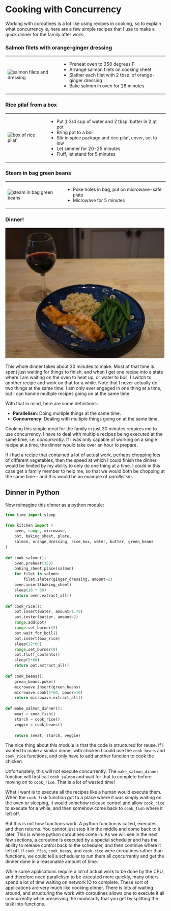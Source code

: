 # Cooking with Concurrency

Working with coroutines is a lot like using recipes in cooking, so to explain
what concurrency is, here are a few simple recipes that I use to make a
quick dinner for the family after work:

### Salmon filets with orange-ginger dressing

<table><tr>
<td><image src="media/salmon.jpg" alt="salmon filets and dressing" /></td>
<td>
    <ul>
        <li>Preheat oven to 350 degrees F</li>
        <li>Arrange salmon filets on cooking sheet</li>
        <li>Slather each filet with 2 tbsp. of orange-ginger dressing</li>
        <li>Bake salmon in oven for 18 minutes</li>
    </ul>
</td>
</tr></table>

### Rice pilaf from a box

<table><tr>
<td><image src="media/rice.jpg" alt="box of rice pilaf" /></td>
<td>
    <ul>
        <li>Put 1 3/4 cup of water and 2 tbsp. butter in 2 qt pot</li>
        <li>Bring pot to a boil</li>
        <li>Stir in spice package and rice pilaf, cover, set to low</li>
        <li>Let simmer for 20-25 minutes</li>
        <li>Fluff, let stand for 5 minutes</li>
    </ul>
</td>
</tr></table>

### Steam in bag green beans

<table><tr>
<td><image src="media/beans.jpg" alt="steam in bag green beans" /></td>
<td>
    <ul>
        <li>Poke holes in bag, put on microwave-safe plate</li>
        <li>Microwave for 5 minutes</li>
    </ul>
</td>
</tr></table>

### Dinner!

![Salmon Dinner](media/dinner.jpg "Salmon Dinner!")

This whole dinner takes about 30 minutes to make. Most of that time is spent
just waiting for things to finish, and when I get one recipe into a state
where I am waiting on the oven to heat up, or water to boil, I switch to
another recipe and work on that for a while. Note that I never actually
do two things at the same time. I am only ever engaged in one thing at a
time, but I can handle multiple recipes going on at the same time.

With that in mind, here are some definitions:

* **Parallelism**: Doing multiple things at the same time.
* **Concurrency**: Dealing with multiple things going on at the same time.

Cooking this simple meal for the family in just 30 minutes requires me to
use concurrency. I have to deal with multiple recipes being executed
at the same time, i.e. *concurrently*. If I was only capable of working
on a single recipe at a time, the dinner would take over an hour to prepare.

If I had a recipe that contained a lot of actual work, perhaps chopping
lots of different vegetables, then the speed at which I could finish the
dinner would be limited by my ability to only do one thing at a time. I
could in this case get a family member to help me, so that we would
both be chopping at the same time - and this would be an example of
*parallelism*.

## Dinner in Python

Now reimagine this dinner as a python module:

```python
from time import sleep

from kitchen import (
    oven, range, microwave,
    pot, baking_sheet, plate,
    salmon, orange_dressing, rice_box, water, butter, green_beans
)

def cook_salmon():
    oven.preheat(350)
    baking_sheet.place(salmon)
    for filet in salmon:
        filet.slater(ginger_dressing, amount=2)
    oven.insert(baking_sheet)
    sleep(18 * 60)
    return oven.extract_all()

def cook_rice():
    pot.insert(water, amount=1.75)
    pot.inster(butter, amount=2)
    range.add(pot)
    range.set_burner(5)
    pot.wait_for_boil()
    pot.insert(box_rice)
    sleep(22*60)
    range.set_burner(0)
    pot.fluff_contents()
    sleep(5*60)
    return pot.extract_all()

def cook_beans():
    grean_beans.poke()
    microwave.insert(green_beans)
    microwave.cook(5*60, power=10)
    return microwave.extract_all()

def make_salmon_dinner():
    meat = cook_fish()
    starch = cook_rice()
    veggie = cook_beans()

    return (meat, starch, veggie)
```

The nice thing about this module is that the code is structured for reuse.
If I wanted to make a similar dinner with chicken I could use the
`cook_beans` and `cook_rice` functions, and only have to add another
function to cook the chicken.

Unfortunately, this will not execute concurrently. The `make_salmon_dinner`
function will first call `cook_salmon` and wait for that to complete before
moving on to `cook_rice`. That is a lot of wasted time!

What I want is to execute all the recipes like a human would execute them.
When the `cook_fish` function got to a place where it was simply waiting on
the oven or sleeping, it would somehow release control and allow
`cook_rice` to execute for a while, and then somehow come back to `cook_fish`
where it left off.

But this is not how functions work. A python function is called, executes, and
then returns. You cannot just stop it in the middle and come back to it later.
This is where python coroutines come in. As we will see in the next few
sections, a coroutine is executed by a special scheduler and has the ability
to release control back to the scheduler, and then continue where it left off.
If `cook_fish`, `cook_beans`, and `cook_rice` were coroutines rather than
functions, we could tell a scheduler to run them all concurrently and get
the dinner done in a reasonable amount of time.

While some applications require a lot of actual work to be done by the CPU,
and therefore need parallelism to be executed more quickly, many others
spend a lot of time waiting on network IO to complete. These sort of
applications are very much like cooking dinner. There is lots of waiting
around, and structuring the work with coroutines allows one to execute
it all concurrently while preserving the modularity that you get by splitting
the task into functions. 

